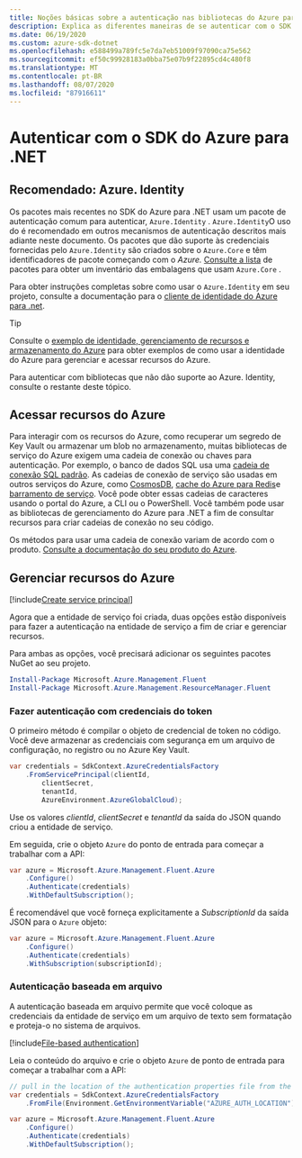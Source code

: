```yaml
---
title: Noções básicas sobre a autenticação nas bibliotecas do Azure para .NET
description: Explica as diferentes maneiras de se autenticar com o SDK do Azure para .NET.
ms.date: 06/19/2020
ms.custom: azure-sdk-dotnet
ms.openlocfilehash: e588499a789fc5e7da7eb51009f97090ca75e562
ms.sourcegitcommit: ef50c99928183a0bba75e07b9f22895cd4c480f8
ms.translationtype: MT
ms.contentlocale: pt-BR
ms.lasthandoff: 08/07/2020
ms.locfileid: "87916611"
---
```

# <a name="authenticate-with-the-azure-sdk-for-net"></a>Autenticar com o SDK do Azure para .NET

## <a name="recommended-azureidentity"></a>Recomendado: Azure. Identity

Os pacotes mais recentes no SDK do Azure para .NET usam um pacote de autenticação comum para autenticar, `Azure.Identity` . `Azure.Identity`O uso do é recomendado em outros mecanismos de autenticação descritos mais adiante neste documento. Os pacotes que dão suporte às credenciais fornecidas pelo `Azure.Identity` são criados sobre o `Azure.Core` e têm identificadores de pacote começando com o *Azure.* [Consulte a lista](packages.md) de pacotes para obter um inventário das embalagens que usam `Azure.Core` .

Para obter instruções completas sobre como usar o `Azure.Identity` em seu projeto, consulte a documentação para o [cliente de identidade do Azure para .net](/dotnet/api/overview/azure/identity-readme).

> [!TIP]
> Consulte o [exemplo de identidade, gerenciamento de recursos e armazenamento do Azure](/samples/dotnet/samples/azure-identity-resource-management-storage/) para obter exemplos de como usar a identidade do Azure para gerenciar e acessar recursos do Azure.

Para autenticar com bibliotecas que não dão suporte ao Azure. Identity, consulte o restante deste tópico.

## <a name="access-azure-resources"></a>Acessar recursos do Azure

Para interagir com os recursos do Azure, como recuperar um segredo de Key Vault ou armazenar um blob no armazenamento, muitas bibliotecas de serviço do Azure exigem uma cadeia de conexão ou chaves para autenticação. Por exemplo, o banco de dados SQL usa uma [cadeia de conexão SQL padrão](https://docs.microsoft.com/azure/azure-sql/database/connect-query-dotnet-core). As cadeias de conexão de serviço são usadas em outros serviços do Azure, como [CosmosDB](/azure/cosmos-db/), [cache do Azure para Redis](/azure/azure-cache-for-redis/cache-dotnet-how-to-use-azure-redis-cache)e [barramento de serviço](/azure/service-bus-messaging/service-bus-dotnet-get-started-with-queues). Você pode obter essas cadeias de caracteres usando o portal do Azure, a CLI ou o PowerShell. Você também pode usar as bibliotecas de gerenciamento do Azure para .NET a fim de consultar recursos para criar cadeias de conexão no seu código.

Os métodos para usar uma cadeia de conexão variam de acordo com o produto. [Consulte a documentação do seu produto do Azure](/azure/?product=featured).

## <a name="manage-azure-resources"></a>Gerenciar recursos do Azure

[!include[Create service principal](includes/create-sp.md)]

Agora que a entidade de serviço foi criada, duas opções estão disponíveis para fazer a autenticação na entidade de serviço a fim de criar e gerenciar recursos.

Para ambas as opções, você precisará adicionar os seguintes pacotes NuGet ao seu projeto.

```powershell
Install-Package Microsoft.Azure.Management.Fluent
Install-Package Microsoft.Azure.Management.ResourceManager.Fluent
```

### <a name="authenticate-with-token-credentials"></a>Fazer autenticação com credenciais do token

O primeiro método é compilar o objeto de credencial de token no código. Você deve armazenar as credenciais com segurança em um arquivo de configuração, no registro ou no Azure Key Vault.

```csharp
var credentials = SdkContext.AzureCredentialsFactory
    .FromServicePrincipal(clientId,
        clientSecret,
        tenantId,
        AzureEnvironment.AzureGlobalCloud);
```

Use os valores *clientId*, *clientSecret* e *tenantId* da saída do JSON quando criou a entidade de serviço.

Em seguida, crie o objeto `Azure` do ponto de entrada para começar a trabalhar com a API:

```csharp
var azure = Microsoft.Azure.Management.Fluent.Azure
    .Configure()
    .Authenticate(credentials)
    .WithDefaultSubscription();
```

É recomendável que você forneça explicitamente a *SubscriptionId* da saída JSON para o `Azure` objeto:

```csharp
var azure = Microsoft.Azure.Management.Fluent.Azure
    .Configure()
    .Authenticate(credentials)
    .WithSubscription(subscriptionId);
```

### <a name="file-based-authentication"></a><a name="mgmt-file"></a>Autenticação baseada em arquivo

A autenticação baseada em arquivo permite que você coloque as credenciais da entidade de serviço em um arquivo de texto sem formatação e proteja-o no sistema de arquivos.

[!include[File-based authentication](includes/file-based-auth.md)]

Leia o conteúdo do arquivo e crie o objeto `Azure` de ponto de entrada para começar a trabalhar com a API:

```csharp
// pull in the location of the authentication properties file from the environment
var credentials = SdkContext.AzureCredentialsFactory
    .FromFile(Environment.GetEnvironmentVariable("AZURE_AUTH_LOCATION"));

var azure = Microsoft.Azure.Management.Fluent.Azure
    .Configure()
    .Authenticate(credentials)
    .WithDefaultSubscription();
```
